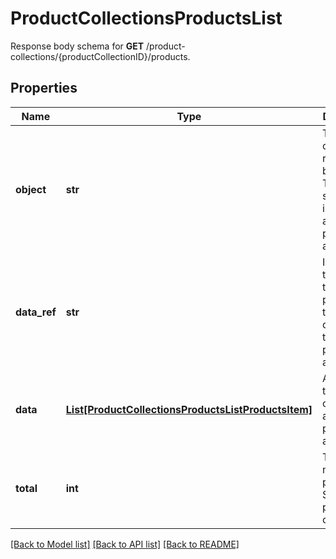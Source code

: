 # ProductCollectionsProductsList

Response body schema for **GET** /product-collections/{productCollectionID}/products.

## Properties
Name | Type | Description | Notes
------------ | ------------- | ------------- | -------------
**object** | **str** | The type of object represented by JSON. This object stores information about products and SKUs. | [default to 'list']
**data_ref** | **str** | Identifies the name of the JSON property that contains the array of products and SKUs. | [default to 'data']
**data** | [**List[ProductCollectionsProductsListProductsItem]**](ProductCollectionsProductsListProductsItem.md) | A dictionary that contains an array of products and SKUs. | 
**total** | **int** | Total number of products &amp; SKUs in the product collection. | 

[[Back to Model list]](../README.md#documentation-for-models) [[Back to API list]](../README.md#documentation-for-api-endpoints) [[Back to README]](../README.md)



